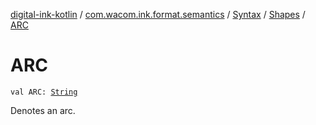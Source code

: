 [digital-ink-kotlin](../../../index.md) / [com.wacom.ink.format.semantics](../../index.md) / [Syntax](../index.md) / [Shapes](index.md) / [ARC](./-a-r-c.md)

# ARC

`val ARC: `[`String`](https://kotlinlang.org/api/latest/jvm/stdlib/kotlin/-string/index.html)

Denotes an arc.


